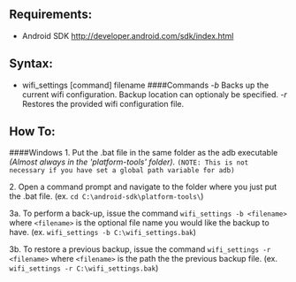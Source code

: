 Requirements:
-
- Android SDK http://developer.android.com/sdk/index.html
	
Syntax:
-
- wifi_settings [command] filename
####Commands
_-b_ Backs up the current wifi configuration. Backup location can optionaly be specified.
_-r_ Restores the provided wifi configuration file.
	
How To:
-
####Windows
1\. Put the .bat file in the same folder as the adb executable _(Almost always in the 'platform-tools' folder)._ `(NOTE: This is not necessary if you have set a global path variable for adb)`

2\. Open a command prompt and navigate to the folder where you just put the .bat file. 
(ex. `cd C:\android-sdk\platform-tools\`)

3a. To perform a back-up, issue the command `wifi_settings -b <filename>` where `<filename>` is the optional file name you would like the backup to have. 
(ex. `wifi_settings -b C:\wifi_settings.bak`)

3b. To restore a previous backup, issue the command `wifi_settings -r <filename>` where `<filename>` is the path the the previous backup file. 
(ex. `wifi_settings -r C:\wifi_settings.bak`)